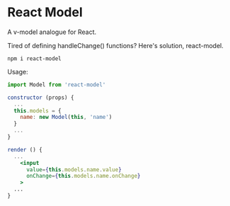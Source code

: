 # React Model

A v-model analogue for React.

Tired of defining handleChange() functions? Here's solution, react-model.

```
npm i react-model
```

Usage:
```jsx
import Model from 'react-model'

constructor (props) {
  ...
  this.models = {
    name: new Model(this, 'name')
  }
  ...
}

render () {
  ...
    <input
      value={this.models.name.value}
      onChange={this.models.name.onChange}
    >
  ...
}
```